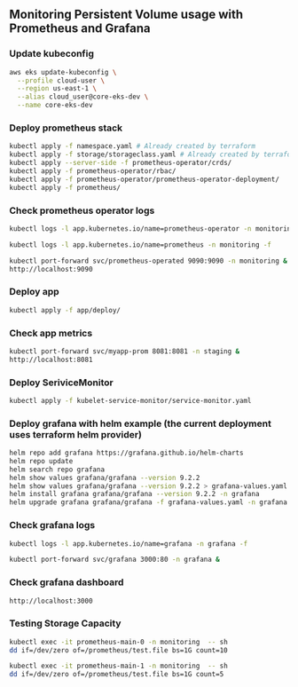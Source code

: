 ## Monitoring Persistent Volume usage with Prometheus and Grafana

### Update kubeconfig

```bash
aws eks update-kubeconfig \
  --profile cloud-user \
  --region us-east-1 \
  --alias cloud_user@core-eks-dev \
  --name core-eks-dev
```
### Deploy prometheus stack

```bash
kubectl apply -f namespace.yaml # Already created by terraform
kubectl apply -f storage/storageclass.yaml # Already created by terraform
kubectl apply --server-side -f prometheus-operator/crds/
kubectl apply -f prometheus-operator/rbac/
kubectl apply -f prometheus-operator/prometheus-operator-deployment/
kubectl apply -f prometheus/
```

### Check prometheus operator logs

```bash
kubectl logs -l app.kubernetes.io/name=prometheus-operator -n monitoring -f
```
```bash
kubectl logs -l app.kubernetes.io/name=prometheus -n monitoring -f
```
```bash
kubectl port-forward svc/prometheus-operated 9090:9090 -n monitoring &
http://localhost:9090
```

### Deploy app
```bash
kubectl apply -f app/deploy/
```

### Check app metrics
```bash
kubectl port-forward svc/myapp-prom 8081:8081 -n staging &
http://localhost:8081
```

### Deploy SeriviceMonitor
```bash
kubectl apply -f kubelet-service-monitor/service-monitor.yaml
```

### Deploy grafana with helm example (the current deployment uses terraform helm provider)
```bash
helm repo add grafana https://grafana.github.io/helm-charts
helm repo update
helm search repo grafana
helm show values grafana/grafana --version 9.2.2
helm show values grafana/grafana --version 9.2.2 > grafana-values.yaml
helm install grafana grafana/grafana --version 9.2.2 -n grafana
helm upgrade grafana grafana/grafana -f grafana-values.yaml -n grafana
```

### Check grafana logs
```bash
kubectl logs -l app.kubernetes.io/name=grafana -n grafana -f
```
```bash
kubectl port-forward svc/grafana 3000:80 -n grafana &
```

### Check grafana dashboard
```bash
http://localhost:3000
```
### Testing Storage Capacity
```bash
kubectl exec -it prometheus-main-0 -n monitoring  -- sh 
dd if=/dev/zero of=/prometheus/test.file bs=1G count=10
```

```bash
kubectl exec -it prometheus-main-1 -n monitoring  -- sh 
dd if=/dev/zero of=/prometheus/test.file bs=1G count=5
```


